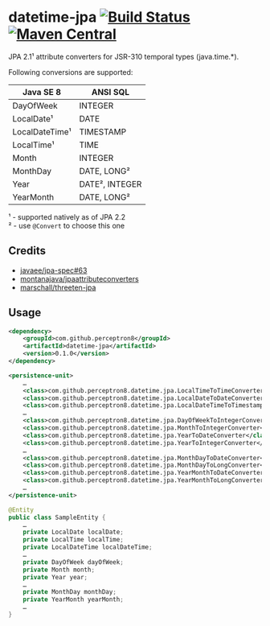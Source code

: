 datetime-jpa [![Build Status](https://travis-ci.org/perceptron8/datetime-jpa.svg?branch=master)](https://travis-ci.org/perceptron8/datetime-jpa) [![Maven Central](https://maven-badges.herokuapp.com/maven-central/com.github.perceptron8/datetime-jpa/badge.svg)](https://maven-badges.herokuapp.com/maven-central/com.github.perceptron8/datetime-jpa)
============
JPA 2.1¹ attribute converters for JSR-310 temporal types (java.time.*).


Following conversions are supported:

| Java SE 8      | ANSI SQL       |
| -------------- | -------------- |
| DayOfWeek      | INTEGER        |
| LocalDate¹     | DATE           |
| LocalDateTime¹ | TIMESTAMP      |
| LocalTime¹     | TIME           |
| Month          | INTEGER        |
| MonthDay       | DATE, LONG²    |
| Year           | DATE², INTEGER |
| YearMonth      | DATE, LONG²    |

¹ - supported natively as of JPA 2.2<br/>
² - use `@Convert` to choose this one


Credits
-------
* [javaee/jpa-spec#63](https://github.com/javaee/jpa-spec/issues/63)
* [montanajava/jpaattributeconverters](https://bitbucket.org/montanajava/jpaattributeconverters) 
* [marschall/threeten-jpa](https://github.com/marschall/threeten-jpa)


Usage
-----

```xml
<dependency>
    <groupId>com.github.perceptron8</groupId>
    <artifactId>datetime-jpa</artifactId>
    <version>0.1.0</version>
</dependency>
```

```xml
<persistence-unit>
    …
    <class>com.github.perceptron8.datetime.jpa.LocalTimeToTimeConverter</class>
    <class>com.github.perceptron8.datetime.jpa.LocalDateToDateConverter</class>
    <class>com.github.perceptron8.datetime.jpa.LocalDateTimeToTimestampConverter</class>
    …
    <class>com.github.perceptron8.datetime.jpa.DayOfWeekToIntegerConverter</class>
    <class>com.github.perceptron8.datetime.jpa.MonthToIntegerConverter</class>
    <class>com.github.perceptron8.datetime.jpa.YearToDateConverter</class>
    <class>com.github.perceptron8.datetime.jpa.YearToIntegerConverter</class>
    …
    <class>com.github.perceptron8.datetime.jpa.MonthDayToDateConverter</class>
    <class>com.github.perceptron8.datetime.jpa.MonthDayToLongConverter</class>
    <class>com.github.perceptron8.datetime.jpa.YearMonthToDateConverter</class>
    <class>com.github.perceptron8.datetime.jpa.YearMonthToLongConverter</class>
    …
</persistence-unit>
```

```java
@Entity
public class SampleEntity {
    …
    private LocalDate localDate;
    private LocalTime localTime;
    private LocalDateTime localDateTime;
    …
    private DayOfWeek dayOfWeek;
    private Month month;
    private Year year;
    …
    private MonthDay monthDay;
    private YearMonth yearMonth;
    …
}
```
